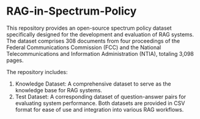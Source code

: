 # RAG-in-Spectrum-Policy
This repository provides an open-source spectrum policy dataset specifically designed for the development and evaluation of RAG systems. The dataset comprises 308 documents from four proceedings of the Federal Communications Commission (FCC) and the National Telecommunications and Information Administration (NTIA), totaling 3,098 pages.

The repository includes:

1. Knowledge Dataset: A comprehensive dataset to serve as the knowledge base for RAG systems. 
2. Test Dataset: A corresponding dataset of question-answer pairs for evaluating system performance.
Both datasets are provided in CSV format for ease of use and integration into various RAG workflows.
